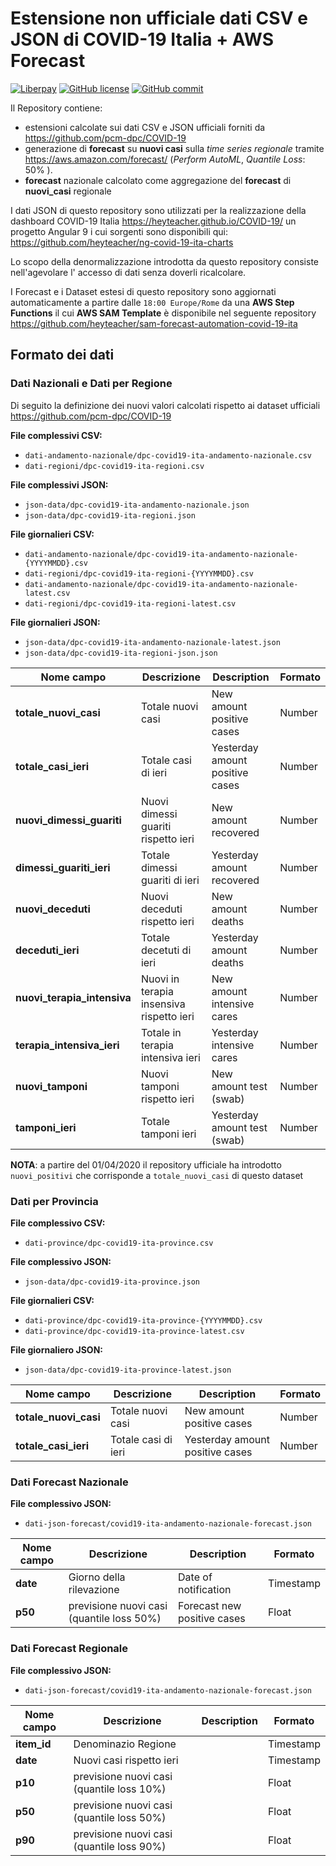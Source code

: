 
# Estensione non ufficiale dati CSV e JSON di COVID-19 Italia + AWS Forecast

[![Liberpay](http://img.shields.io/liberapay/receives/heyteacher.svg?logo=liberapay)](https://liberapay.com/heyteacher/donate)
[![GitHub license](https://img.shields.io/badge/License-Creative%20Commons%20Attribution%204.0%20International-blue)](https://github.com/heyteacher/COVID-19/blob/master/LICENSE)
[![GitHub commit](https://img.shields.io/github/last-commit/heyteacher/COVID-19)](https://github.com/heyteacher/COVID-19/commits/master)

Il Repository contiene: 

* estensioni calcolate sui dati CSV e JSON ufficiali forniti da https://github.com/pcm-dpc/COVID-19 
* generazione di __forecast__ su __nuovi casi__ sulla _time series regionale_ tramite https://aws.amazon.com/forecast/ (_Perform AutoML_, _Quantile Loss_: 50% ).
* __forecast__ nazionale calcolato come aggregazione del __forecast__ di __nuovi_casi__ regionale

I dati JSON di questo repository sono utilizzati per la realizzazione della dashboard COVID-19 Italia 
https://heyteacher.github.io/COVID-19/ un progetto Angular 9 i cui sorgenti sono disponibili qui: https://github.com/heyteacher/ng-covid-19-ita-charts 

Lo scopo della denormalizzazione introdotta da questo repository consiste nell'agevolare l' accesso di dati senza doverli ricalcolare. 

I Forecast e i Dataset estesi di questo repository sono aggiornati automaticamente a partire dalle `18:00 Europe/Rome` da una __AWS Step Functions__ il cui __AWS SAM Template__ è disponibile nel seguente repository https://github.com/heyteacher/sam-forecast-automation-covid-19-ita
 
## Formato dei dati

### Dati Nazionali e Dati per Regione

Di seguito la definizione dei nuovi valori calcolati rispetto ai dataset ufficiali https://github.com/pcm-dpc/COVID-19

**File complessivi CSV:** 
* `dati-andamento-nazionale/dpc-covid19-ita-andamento-nazionale.csv` 
* `dati-regioni/dpc-covid19-ita-regioni.csv`

**File complessivi JSON:** 
* `json-data/dpc-covid19-ita-andamento-nazionale.json`
* `json-data/dpc-covid19-ita-regioni.json` 

**File giornalieri CSV:** 
* `dati-andamento-nazionale/dpc-covid19-ita-andamento-nazionale-{YYYYMMDD}.csv` 
* `dati-regioni/dpc-covid19-ita-regioni-{YYYYMMDD}.csv`
* `dati-andamento-nazionale/dpc-covid19-ita-andamento-nazionale-latest.csv` 
* `dati-regioni/dpc-covid19-ita-regioni-latest.csv`

**File giornalieri JSON:** 
* `json-data/dpc-covid19-ita-andamento-nazionale-latest.json`
* `json-data/dpc-covid19-ita-regioni-json.json` 

| Nome campo                  | Descrizione                               | Description                     | Formato  |
|-----------------------------|-------------------------------------------|---------------------------------|----------|
| **totale_nuovi_casi**       | Totale nuovi casi                         | New amount positive cases       | Number   |
| **totale_casi_ieri**        | Totale casi di ieri                       | Yesterday amount positive cases | Number   |
| **nuovi_dimessi_guariti**   | Nuovi dimessi guariti rispetto ieri       | New amount recovered            | Number   |
| **dimessi_guariti_ieri**    | Totale dimessi guariti di ieri            | Yesterday amount recovered      | Number   |
| **nuovi_deceduti**          | Nuovi deceduti rispetto ieri              | New amount deaths               | Number   |
| **deceduti_ieri**           | Totale decetuti di ieri                   | Yesterday amount deaths         | Number   |
| **nuovi_terapia_intensiva** | Nuovi in terapia insensiva rispetto ieri  | New amount intensive cares      | Number   |
| **terapia_intensiva_ieri**  | Totale in terapia intensiva ieri          | Yesterday intensive cares       | Number   |
| **nuovi_tamponi**           | Nuovi tamponi rispetto ieri               | New amount test (swab)          | Number   |
| **tamponi_ieri**            | Totale tamponi ieri                       | Yesterday amount test (swab)    | Number   |

__NOTA__: a partire del 01/04/2020 il repository ufficiale ha introdotto `nuovi_positivi` che corrisponde a `totale_nuovi_casi` di questo dataset

### Dati per Provincia

**File complessivo CSV:** 
* `dati-province/dpc-covid19-ita-province.csv` 

**File complessivo JSON:** 
* `json-data/dpc-covid19-ita-province.json` 

**File giornalieri CSV:** 
* `dati-province/dpc-covid19-ita-province-{YYYYMMDD}.csv` 
* `dati-province/dpc-covid19-ita-province-latest.csv` 

**File giornaliero JSON:** 
* `json-data/dpc-covid19-ita-province-latest.json` 

| Nome campo                  | Descrizione                               | Description                     | Formato  |
|-----------------------------|-------------------------------------------|---------------------------------|----------|
| **totale_nuovi_casi**       | Totale nuovi casi                         | New amount positive cases       | Number   |
| **totale_casi_ieri**        | Totale casi di ieri                       | Yesterday amount positive cases | Number   |


### Dati Forecast Nazionale

**File complessivo JSON:** 
* `dati-json-forecast/covid19-ita-andamento-nazionale-forecast.json` 

| Nome campo                  | Descrizione                               | Description                 | Formato     |
|-----------------------------|-------------------------------------------|-----------------------------|-------------|
| **date**                    | Giorno della rilevazione                  | Date of notification        | Timestamp   |
| **p50**                     | previsione nuovi casi (quantile loss 50%) | Forecast new positive cases | Float       |

### Dati Forecast Regionale

**File complessivo JSON:** 
* `dati-json-forecast/covid19-ita-andamento-nazionale-forecast.json` 

| Nome campo                  | Descrizione                               | Description        | Formato     |
|-----------------------------|-------------------------------------------|--------------------|-------------|
| **item_id**                 | Denominazio Regione                       |                    | Timestamp   |
| **date**                    | Nuovi casi rispetto ieri                  |                    | Timestamp   |
| **p10**                     | previsione nuovi casi (quantile loss 10%) |                    | Float       |
| **p50**                     | previsione nuovi casi (quantile loss 50%) |                    | Float       |
| **p90**                     | previsione nuovi casi  (quantile loss 90%)|                    | Float       |
